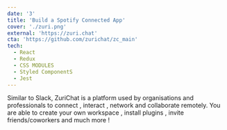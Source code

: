 ```yaml
---
date: '3'
title: 'Build a Spotify Connected App'
cover: './zuri.png'
external: 'https://zuri.chat'
cta: 'https://github.com/zurichat/zc_main'
tech:
  - React
  - Redux
  - CSS MODULES
  - Styled ComponentS
  - Jest
---
```


Similar to Slack, ZuriChat is a platform used by organisations and professionals to connect , interact , network and collaborate remotely. You are able to create your own workspace , install plugins , invite friends/coworkers and much more !
